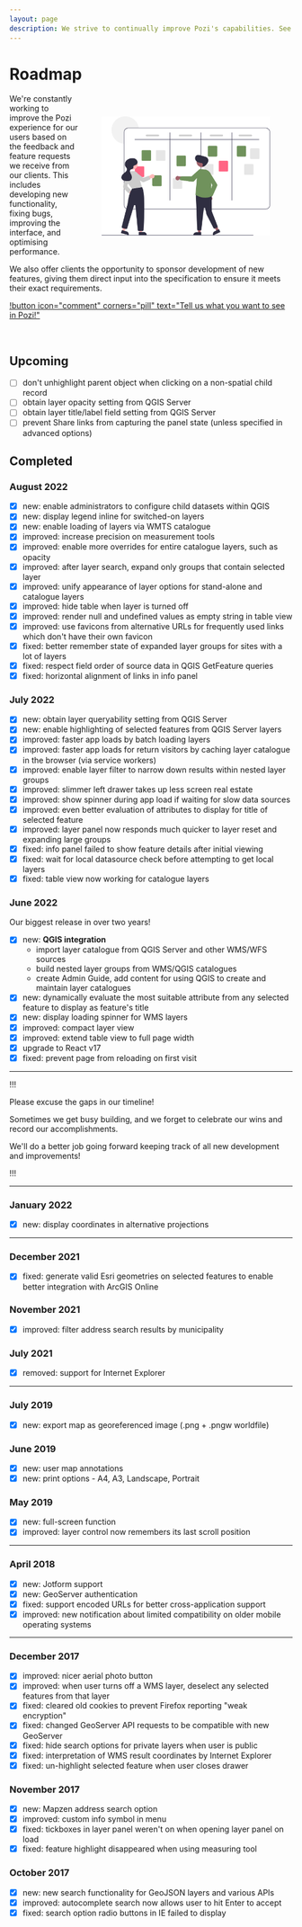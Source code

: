 ```yaml
---
layout: page
description: We strive to continually improve Pozi's capabilities. See what's new, improved and fixed in Pozi.
---
```


# Roadmap

<img src="/static/img/undraw/undraw_scrum_board_re_wk7v.svg" alt="" style="float:right;width:300px;margin:40px 40px;">

We're constantly working to improve the Pozi experience for our users based on the feedback and feature requests we receive from our clients. This includes developing new functionality, fixing bugs, improving the interface, and optimising performance.

We also offer clients the opportunity to sponsor development of new features, giving them direct input into the specification to ensure it meets their exact requirements.

[!button icon="comment" corners="pill" text="Tell us what you want to see in Pozi!"](/contact/)

<br/>

## Upcoming

- [ ] don't unhighlight parent object when clicking on a non-spatial child record
- [ ] obtain layer opacity setting from QGIS Server
- [ ] obtain layer title/label field setting from QGIS Server
- [ ] prevent Share links from capturing the panel state (unless specified in advanced options)

## Completed

### August 2022

- [x] new: enable administrators to configure child datasets within QGIS
- [x] new: display legend inline for switched-on layers
- [x] new: enable loading of layers via WMTS catalogue
- [x] improved: increase precision on measurement tools
- [x] improved: enable more overrides for entire catalogue layers, such as opacity
- [x] improved: after layer search, expand only groups that contain selected layer
- [x] improved: unify appearance of layer options for stand-alone and catalogue layers
- [x] improved: hide table when layer is turned off
- [x] improved: render null and undefined values as empty string in table view
- [x] improved: use favicons from alternative URLs for frequently used links which don't have their own favicon
- [x] fixed: better remember state of expanded layer groups for sites with a lot of layers
- [x] fixed: respect field order of source data in QGIS GetFeature queries
- [x] fixed: horizontal alignment of links in info panel

### July 2022

- [x] new: obtain layer queryability setting from QGIS Server
- [x] new: enable highlighting of selected features from QGIS Server layers
- [x] improved: faster app loads by batch loading layers
- [x] improved: faster app loads for return visitors by caching layer catalogue in the browser (via service workers)
- [x] improved: enable layer filter to narrow down results within nested layer groups
- [x] improved: slimmer left drawer takes up less screen real estate
- [x] improved: show spinner during app load if waiting for slow data sources
- [x] improved: even better evaluation of attributes to display for title of selected feature
- [x] improved: layer panel now responds much quicker to layer reset and expanding large groups
- [x] fixed: info panel failed to show feature details after initial viewing
- [x] fixed: wait for local datasource check before attempting to get local layers
- [x] fixed: table view now working for catalogue layers

### June 2022

Our biggest release in over two years!

- [x] new: **QGIS integration**
  * import layer catalogue from QGIS Server and other WMS/WFS sources
  * build nested layer groups from WMS/QGIS catalogues
  * create Admin Guide, add content for using QGIS to create and maintain layer catalogues
- [x] new: dynamically evaluate the most suitable attribute from any selected feature to display as feature's title
- [x] new: display loading spinner for WMS layers
- [x] improved: compact layer view
- [x] improved: extend table view to full page width
- [x] upgrade to React v17
- [x] fixed: prevent page from reloading on first visit

---

!!!

Please excuse the gaps in our timeline!

Sometimes we get busy building, and we forget to celebrate our wins and record our accomplishments.

We'll do a better job going forward keeping track of all new development and improvements!

<!-- TO-DO: add to timeline from https://github.com/pozi/PoziApp/commits/ -->
<!-- https://github.com/pozi/PoziApp/pulls?q=is%3Apr+sort%3Aupdated-desc+is%3Aclosed -->

!!!

---

### January 2022

- [x] new: display coordinates in alternative projections

---

### December 2021

- [x] fixed: generate valid Esri geometries on selected features to enable better integration with ArcGIS Online

### November 2021

- [x] improved: filter address search results by municipality

### July 2021

- [x] removed: support for Internet Explorer

---

### July 2019

- [x] new: export map as georeferenced image (.png + .pngw worldfile)

### June 2019

- [x] new: user map annotations
- [x] new: print options - A4, A3, Landscape, Portrait

### May 2019

- [x] new: full-screen function
- [x] improved: layer control now remembers its last scroll position

---

### April 2018

- [x] new: Jotform support
- [x] new: GeoServer authentication
- [x] fixed: support encoded URLs for better cross-application support
- [x] improved: new notification about limited compatibility on older mobile operating systems

---
### December 2017

- [x] improved: nicer aerial photo button
- [x] improved: when user turns off a WMS layer, deselect any selected features from that layer
- [x] fixed: cleared old cookies to prevent Firefox reporting "weak encryption"
- [x] fixed: changed GeoServer API requests to be compatible with new GeoServer
- [x] fixed: hide search options for private layers when user is public
- [x] fixed: interpretation of WMS result coordinates by Internet Explorer
- [x] fixed: un-highlight selected feature when user closes drawer

### November 2017

- [x] new: Mapzen address search option
- [x] improved: custom info symbol in menu
- [x] fixed: tickboxes in layer panel weren't on when opening layer panel on load
- [x] fixed: feature highlight disappeared when using measuring tool

### October 2017

- [x] new: new search functionality for GeoJSON layers and various APIs
- [x] improved: autocomplete search now allows user to hit Enter to accept
- [x] fixed: search option radio buttons in IE failed to display
